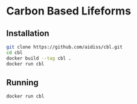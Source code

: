 # Carbon Based Lifeforms

## Installation

```bash
git clone https://github.com/aidiss/cbl.git
cd cbl
docker build --tag cbl .
docker run cbl
```

## Running

```bash
docker run cbl
```